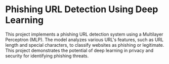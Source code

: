 # Phishing URL Detection Using Deep Learning
This project implements a phishing URL detection system using a Multilayer Perceptron (MLP). The model analyzes various URL's features, such as URL length and special characters, to classify websites as phishing or legitimate. This project demonstrates the potential of deep learning in privacy and security for identifying phishing threats.
